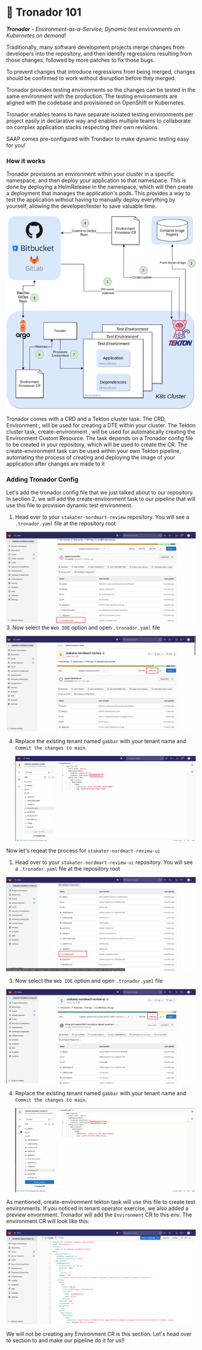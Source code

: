 # 🐋 Tronador 101

_**Tronador** - Environment-as-a-Service; 
Dynamic test environments on Kubernetes on demand!_

Traditionally, many software development projects merge changes from developers into the repository, and then identify regressions resulting from those changes, followed by more patches to fix those bugs.

To prevent changes that introduce regressions from being merged, changes should be confirmed to work without disruption before they merged.

Tronador provides testing environments so the changes can be tested in the same environment with the production. The testing environments are aligned with the codebase and provisioned on OpenShift or Kubernetes.

Tronador enables teams to have separate isolated testing environments per project easily in declarative way and enables multiple teams to collaborate on complex application stacks respecting their own revisions.

SAAP comes pre-configured with Trondaor to make dynamic testing easy for you!

### How it works
Tronador provisions an environment within your cluster in a specific namespace, and then deploy your application to that namespace. This is done by deploying a HelmRelease in the namespace, which will then create a deployment that manages the application's pods. This provides a way to test the application without having to manually deploy everything by yourself, allowing the developer/tester to save valuable time.

![tronador-architecture](images/tronador-architecture.png)

Tronador comes with a CRD and a Tekton cluster task. The CRD, Environment , will be used for creating a DTE within your cluster. The Tekton cluster task, create-environment , will be used for automatically creating the Environment Custom Resource. The task depends on a Tronador config file to be created in your repository, which will be used to create the CR. The create-environment task can be used within your own Tekton pipeline, automating the process of creating and deploying the image of your application after changes are made to it

### Adding Tronador Config

Let's add the tronador config file that we just talked about to our repository. In section 2, we will add the create-environment task to our pipeline that will use this file to provision dynamic test environment.

1. Head over to your  `stakater-nordmart-review` repository. You will see a `.tronador.yaml` file at the repository root
   
  ![Tronador](images/tronador1.png)
3. Now select the `Web IDE` option and open `.tronador.yaml` file

  ![web-ide](images/web-ide.png)

4. Replace the existing tenant named `gabbar` with your tenant name and `Commit the changes to main`.

   ![Tronador](images/tronador2.png)

Now let's reqeat the process for `stakater-nordmart-review-ui`

1. Head over to your  `stakater-nordmart-review-ui` repository. You will see a `.tronador.yaml` file at the repository root

![Tronador](images/tronador-ui.png)

3. Now select the `Web IDE` option and open `.tronador.yaml` file

![web-ide](images/web-ide-ui.png)

4. Replace the existing tenant named `gabbar` with your tenant name and `Commit the changes to main`.

   ![Tronador](images/tronador-ui2.png)


As mentioned, create-environment tekton task will use this file to create test environments. If you noticed in tenant operator exercise, we also added a preview envornment.
Tronador will add the `Environment` CR to this env. The environment CR will look like this:

![env-cr](images/env-cr.png)

We will not be creating any Environment CR is this section. Let's head over to section to and make our pipeline do it for us!!